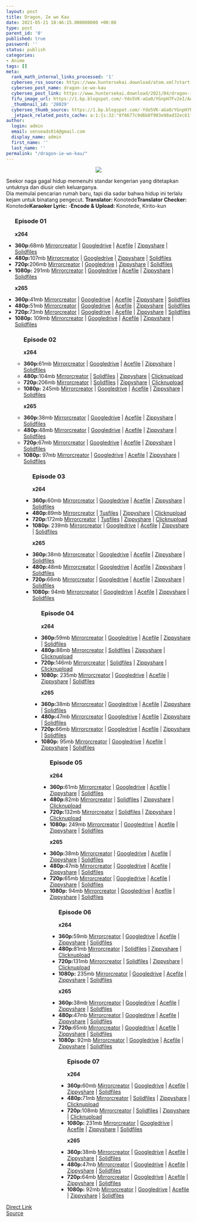 ```yaml
---
layout: post
title: Dragon, Ie wo Kau
date: 2021-05-21 18:46:15.000000000 +00:00
type: post
parent_id: '0'
published: true
password: ''
status: publish
categories:
- Anime
tags: []
meta:
  rank_math_internal_links_processed: '1'
  cyberseo_rss_source: https://www.huntersekai.download/atom.xml?start-index=1
  cyberseo_post_name: dragon-ie-wo-kau
  cyberseo_post_link: https://www.huntersekai.download/2021/04/dragon-ie-wo-kau.html
  fifu_image_url: https://1.bp.blogspot.com/-Ydo5VK-aGa0/YGnpH7Fv2eI/AAAAAAAAIFA/CHuMIgo1qqI0yEJ_ibXdAlbYlMyEAWr6wCLcBGAsYHQ/s0/114021.jpg
  _thumbnail_id: '28029'
  cyberseo_thumb_source: https://1.bp.blogspot.com/-Ydo5VK-aGa0/YGnpH7Fv2eI/AAAAAAAAIFA/CHuMIgo1qqI0yEJ_ibXdAlbYlMyEAWr6wCLcBGAsYHQ/s0/114021.jpg
  _jetpack_related_posts_cache: a:1:{s:32:"8f6677c9d6b0f903e98ad32ec61f8deb";a:2:{s:7:"expires";i:1658646005;s:7:"payload";a:3:{i:0;a:1:{s:2:"id";i:27294;}i:1;a:1:{s:2:"id";i:27526;}i:2;a:1:{s:2:"id";i:27187;}}}}
author:
  login: admin
  email: senseads014@gmail.com
  display_name: admin
  first_name: ''
  last_name: ''
permalink: "/dragon-ie-wo-kau/"
---
```

<p><a class="popup" data-target="40526"></a>
<div class="separator" style="clear: both; text-align: center;"><a href="https://1.bp.blogspot.com/-Ydo5VK-aGa0/YGnpH7Fv2eI/AAAAAAAAIFA/CHuMIgo1qqI0yEJ_ibXdAlbYlMyEAWr6wCLcBGAsYHQ/s0/114021.jpg" imageanchor="1" style="margin-left: 1em; margin-right: 1em;"><img border="0" data-original-height="318" data-original-width="225" src="{{ site.baseurl }}/assets/2021/05/114021.jpg" /></a></div>
<p>Seekor naga gagal hidup memenuhi standar kengerian yang ditetapkan untuknya dan diusir oleh keluarganya. <br />Dia memulai pencarian rumah baru, tapi dia sadar bahwa hidup ini terlalu kejam untuk binatang pengecut. <a name="more"></a>
<pekerja><b>Translator: </b><span>Konotede</span><b>Translator Checker: </b><span>Konotede</span><b>Karaoker Lyric: </b><span>-</span><b>Encode & Upload: </b><span>Konotede, Kirito-kun</span></pekerja>
<div class="dl">
<ul />
<h3>Episode 01</h3>
<p><strong>x264</strong>
<li><b>360p:</b><span id="size">68mb</span> <a href="https://apk.miuiku.com/HJRZa">Mirrorcreator</a> | <a href="https://apk.miuiku.com/nZC8">Googledrive</a> | <a href="https://apk.miuiku.com/Fp2NN">Acefile</a> | <a href="https://apk.miuiku.com/ESYsZ">Zippyshare</a> | <a href="https://apk.miuiku.com/xIDz96ah">Solidfiles</a></li>
<li><b>480p:</b><span id="size">107mb</span> <a href="https://semawur.com/1lk45dNvyYrd">Mirrorcreator</a> | <a href="https://semawur.com/MaeGX">Googledrive</a> | <a href="https://semawur.com/TKWYLkOXFSs">Zippyshare</a> | <a href="https://semawur.com/kwxFdUCcD">Solidfiles</a></li>
<li><b>720p:</b><span id="size">206mb</span> <a href="https://semawur.com/jWw">Mirrorcreator</a> | <a href="https://semawur.com/EdC6XoZ9T">Googledrive</a> | <a href="https://semawur.com/mDBbnYT4Z5S">Zippyshare</a> | <a href="https://semawur.com/YXSZWCPlU">Solidfiles</a></li>
<li><b>1080p:</b> <span id="size">291mb</span> <a href="https://apk.miuiku.com/l0nJZN">Mirrorcreator</a> | <a href="https://apk.miuiku.com/ZTQ9idt1A">Googledrive</a> | <a href="https://apk.miuiku.com/LfVg">Acefile</a> | <a href="https://apk.miuiku.com/g2Kdaela9Y">Zippyshare</a> | <a href="https://apk.miuiku.com/Ensd">Solidfiles</a></li>
<p> <strong>x265</strong>
<li><b>360p:</b><span id="size">41mb</span> <a href="https://apk.miuiku.com/VF526">Mirrorcreator</a> | <a href="https://apk.miuiku.com/ftFe4x">Googledrive</a> | <a href="https://apk.miuiku.com/N5kumSFt">Acefile</a> | <a href="https://apk.miuiku.com/EGFYq3huJ">Zippyshare</a> | <a href="https://apk.miuiku.com/uJ24U2">Solidfiles</a></li>
<li><b>480p:</b><span id="size">51mb</span> <a href="https://apk.miuiku.com/mQeyF">Mirrorcreator</a> | <a href="https://apk.miuiku.com/qh8Qbf">Googledrive</a> | <a href="https://apk.miuiku.com/DbH0xczP6">Acefile</a> | <a href="https://apk.miuiku.com/O2MR7">Zippyshare</a> | <a href="https://apk.miuiku.com/doqHZZ">Solidfiles</a></li>
<li><b>720p:</b><span id="size">73mb</span> <a href="https://apk.miuiku.com/9ax1AI">Mirrorcreator</a> | <a href="https://apk.miuiku.com/n9UL54">Googledrive</a> | <a href="https://apk.miuiku.com/6m1tKe">Acefile</a> | <a href="https://apk.miuiku.com/Rjzh0PZ">Zippyshare</a> | <a href="https://apk.miuiku.com/Z3IJ2h">Solidfiles</a></li>
<li><b>1080p:</b> <span id="size">109mb</span> <a href="https://apk.miuiku.com/bsaKW">Mirrorcreator</a> | <a href="https://apk.miuiku.com/CTMCT96">Googledrive</a> | <a href="https://apk.miuiku.com/VcZ87bW">Acefile</a> | <a href="https://apk.miuiku.com/frpE">Zippyshare</a> | <a href="https://apk.miuiku.com/QkYf">Solidfiles</a></li>
<ul />
<h3>Episode 02</h3>
<p><strong>x264</strong>
<li><b>360p:</b><span id="size">61mb</span> <a href="https://apk.miuiku.com/ntPGyaJrJf">Mirrorcreator</a> | <a href="https://apk.miuiku.com/DYDhAtiW">Googledrive</a> | <a href="https://apk.miuiku.com/Yk1MUuWyO">Acefile</a> | <a href="https://apk.miuiku.com/p1oSyQOdXJ">Zippyshare</a> | <a href="https://apk.miuiku.com/cTbIC6K">Solidfiles</a></li>
<li><b>480p:</b><span id="size">104mb</span> <a href="https://semawur.com/5YI5JF">Mirrorcreator</a> | <a href="https://semawur.com/2KsR">Solidfiles</a> | <a href="https://semawur.com/PddK3BqxD">Zippyshare</a> | <a href="https://semawur.com/OfPrQwC">Clicknupload</a></li>
<li><b>720p:</b><span id="size">206mb</span> <a href="https://semawur.com/LIcUjmRjDNYu">Mirrorcreator</a> | <a href="https://semawur.com/eE1SKn">Solidfiles</a> | <a href="https://semawur.com/1UXDsPIrG1">Zippyshare</a> | <a href="https://semawur.com/LhEIgQliRz">Clicknupload</a></li>
<li><b>1080p:</b> <span id="size">245mb</span> <a href="https://apk.miuiku.com/ZjNjG9Q">Mirrorcreator</a> | <a href="https://apk.miuiku.com/z7b4dLTo">Googledrive</a> | <a href="https://apk.miuiku.com/1w4Qn">Acefile</a> | <a href="https://apk.miuiku.com/EcyAmMC9">Zippyshare</a> | <a href="https://apk.miuiku.com/zw3AvypR">Solidfiles</a></li>
<p> <strong>x265</strong>
<li><b>360p:</b><span id="size">38mb</span> <a href="https://apk.miuiku.com/zGqTm65UqQ">Mirrorcreator</a> | <a href="https://apk.miuiku.com/ybTvbU7h">Googledrive</a> | <a href="https://apk.miuiku.com/sEENxiw">Acefile</a> | <a href="https://apk.miuiku.com/bP7Akro">Zippyshare</a> | <a href="https://apk.miuiku.com/3v2PxWUN">Solidfiles</a></li>
<li><b>480p:</b><span id="size">48mb</span> <a href="https://apk.miuiku.com/BXrH3Z">Mirrorcreator</a> | <a href="https://apk.miuiku.com/hcTmSXEDR">Googledrive</a> | <a href="https://apk.miuiku.com/ijtDZqOu">Acefile</a> | <a href="https://apk.miuiku.com/h1V8nVq8o4">Zippyshare</a> | <a href="https://apk.miuiku.com/7TQ6">Solidfiles</a></li>
<li><b>720p:</b><span id="size">67mb</span> <a href="https://apk.miuiku.com/V2Fh">Mirrorcreator</a> | <a href="https://apk.miuiku.com/dH3Xs1fgS">Googledrive</a> | <a href="https://apk.miuiku.com/nIUz">Acefile</a> | <a href="https://apk.miuiku.com/mjCYu4">Zippyshare</a> | <a href="https://apk.miuiku.com/CKhHewJ">Solidfiles</a></li>
<li><b>1080p:</b> <span id="size">97mb</span> <a href="https://apk.miuiku.com/nRZddqSD">Mirrorcreator</a> | <a href="https://apk.miuiku.com/KXwx8">Googledrive</a> | <a href="https://apk.miuiku.com/2Gu2hvO2Bs">Acefile</a> | <a href="https://apk.miuiku.com/wP2nb">Zippyshare</a> | <a href="https://apk.miuiku.com/WR6V">Solidfiles</a></li>
<ul />
<h3>Episode 03</h3>
<p><strong>x264</strong>
<li><b>360p:</b><span id="size">60mb</span> <a href="https://apk.miuiku.com/WPLVVHd">Mirrorcreator</a> | <a href="https://apk.miuiku.com/kshQzIq">Googledrive</a> | <a href="https://apk.miuiku.com/NInA">Acefile</a> | <a href="https://apk.miuiku.com/tCkxxM">Zippyshare</a> | <a href="https://apk.miuiku.com/faExxbdUD">Solidfiles</a></li>
<li><b>480p:</b><span id="size">89mb</span> <a href="https://semawur.com/IAe0gbzyvxl">Mirrorcreator</a> | <a href="https://semawur.com/vM6WYLKpFpD">Tusfiles</a> | <a href="https://semawur.com/kC8B">Zippyshare</a> | <a href="https://semawur.com/L2kyVob">Clicknupload</a></li>
<li><b>720p:</b><span id="size">172mb</span> <a href="https://semawur.com/F1BFB4fl">Mirrorcreator</a> | <a href="https://semawur.com/fG0qW">Tusfiles</a> | <a href="https://semawur.com/8qO5">Zippyshare</a> | <a href="https://semawur.com/b5AxHhte">Clicknupload</a></li>
<li><b>1080p:</b> <span id="size">239mb</span> <a href="https://apk.miuiku.com/iJe1">Mirrorcreator</a> | <a href="https://apk.miuiku.com/0uF0PF">Googledrive</a> | <a href="https://apk.miuiku.com/IQNDD">Acefile</a> | <a href="https://apk.miuiku.com/SzjcOxgKa">Zippyshare</a> | <a href="https://apk.miuiku.com/03mLl">Solidfiles</a></li>
<p> <strong>x265</strong>
<li><b>360p:</b><span id="size">38mb</span> <a href="https://apk.miuiku.com/smsfh">Mirrorcreator</a> | <a href="https://apk.miuiku.com/kZu4kx63u6">Googledrive</a> | <a href="https://apk.miuiku.com/L2tqxR">Acefile</a> | <a href="https://apk.miuiku.com/9ULmGr6EaQ">Zippyshare</a> | <a href="https://apk.miuiku.com/vVMqejaDR">Solidfiles</a></li>
<li><b>480p:</b><span id="size">48mb</span> <a href="https://apk.miuiku.com/mPRSSgapT">Mirrorcreator</a> | <a href="https://apk.miuiku.com/cZQDgoU">Googledrive</a> | <a href="https://apk.miuiku.com/X0W3wPA">Acefile</a> | <a href="https://apk.miuiku.com/T8nAk4I1">Zippyshare</a> | <a href="https://apk.miuiku.com/VIL23jf7">Solidfiles</a></li>
<li><b>720p:</b><span id="size">66mb</span> <a href="https://apk.miuiku.com/HtWxj6ha">Mirrorcreator</a> | <a href="https://apk.miuiku.com/ZTqeRvC">Googledrive</a> | <a href="https://apk.miuiku.com/oSXrPM">Acefile</a> | <a href="https://apk.miuiku.com/YDY97f">Zippyshare</a> | <a href="https://apk.miuiku.com/TVsRPvhAfr">Solidfiles</a></li>
<li><b>1080p:</b> <span id="size">94mb</span> <a href="https://apk.miuiku.com/ZpLZ">Mirrorcreator</a> | <a href="https://apk.miuiku.com/Gw6lK4drV">Googledrive</a> | <a href="https://apk.miuiku.com/81dWfWnH1">Acefile</a> | <a href="https://apk.miuiku.com/7fLCEO">Zippyshare</a> | <a href="https://apk.miuiku.com/7t07nJyOlY">Solidfiles</a></li>
<ul />
<h3>Episode 04</h3>
<p><strong>x264</strong>
<li><b>360p:</b><span id="size">59mb</span> <a href="https://apk.miuiku.com/SRHVvuh7">Mirrorcreator</a> | <a href="https://apk.miuiku.com/Gfx0Sw">Googledrive</a> | <a href="https://apk.miuiku.com/gTCIv">Acefile</a> | <a href="https://apk.miuiku.com/0mEhRc">Zippyshare</a> | <a href="https://apk.miuiku.com/TDgHia7x1X">Solidfiles</a></li>
<li><b>480p:</b><span id="size">86mb</span> <a href="https://semawur.com/zf8RiYK1I">Mirrorcreator</a> | <a href="https://semawur.com/U7TxDKU">Solidfiles</a> | <a href="https://semawur.com/WOO1gDhwQv0">Zippyshare</a> | <a href="https://semawur.com/ZszHq7c6VxK">Clicknupload</a></li>
<li><b>720p:</b><span id="size">146mb</span> <a href="https://semawur.com/emgbejh1QVsJ">Mirrorcreator</a> | <a href="https://semawur.com/bP8yv4ab0">Solidfiles</a> | <a href="https://semawur.com/MPp7HMnD">Zippyshare</a> | <a href="https://semawur.com/D2vQKx">Clicknupload</a></li>
<li><b>1080p:</b> <span id="size">235mb</span> <a href="https://apk.miuiku.com/1f3M0lyLsj">Mirrorcreator</a> | <a href="https://apk.miuiku.com/WHEdScFHX">Googledrive</a> | <a href="https://apk.miuiku.com/7lQ7x8Sg75">Acefile</a> | <a href="https://apk.miuiku.com/Q3xi3">Zippyshare</a> | <a href="https://apk.miuiku.com/OH5Jo">Solidfiles</a></li>
<p> <strong>x265</strong>
<li><b>360p:</b><span id="size">38mb</span> <a href="https://apk.miuiku.com/hYyHCNxl">Mirrorcreator</a> | <a href="https://apk.miuiku.com/HuKhqNXc">Googledrive</a> | <a href="https://apk.miuiku.com/WheCQXd9">Acefile</a> | <a href="https://apk.miuiku.com/BouM">Zippyshare</a> | <a href="https://apk.miuiku.com/TuIJ2wgw8">Solidfiles</a></li>
<li><b>480p:</b><span id="size">47mb</span> <a href="https://apk.miuiku.com/OSw720A3G">Mirrorcreator</a> | <a href="https://apk.miuiku.com/h3GxOWox0">Googledrive</a> | <a href="https://apk.miuiku.com/X44DXD">Acefile</a> | <a href="https://apk.miuiku.com/Pup9nP75Y6">Zippyshare</a> | <a href="https://apk.miuiku.com/Bp0O1P">Solidfiles</a></li>
<li><b>720p:</b><span id="size">66mb</span> <a href="https://apk.miuiku.com/c6xUF">Mirrorcreator</a> | <a href="https://apk.miuiku.com/zv2wZM">Googledrive</a> | <a href="https://apk.miuiku.com/UsrH">Acefile</a> | <a href="https://apk.miuiku.com/31j2GrOdV">Zippyshare</a> | <a href="https://apk.miuiku.com/uGbDIl3rYi">Solidfiles</a></li>
<li><b>1080p:</b> <span id="size">95mb</span> <a href="https://apk.miuiku.com/MzS4">Mirrorcreator</a> | <a href="https://apk.miuiku.com/vlHe">Googledrive</a> | <a href="https://apk.miuiku.com/d1kj09D">Acefile</a> | <a href="https://apk.miuiku.com/EmkTdR">Zippyshare</a> | <a href="https://apk.miuiku.com/ONrqsbv">Solidfiles</a></li>
<ul />
<h3>Episode 05</h3>
<p><strong>x264</strong>
<li><b>360p:</b><span id="size">61mb</span> <a href="https://apk.miuiku.com/yqpaAqyD70">Mirrorcreator</a> | <a href="https://apk.miuiku.com/pECidzRpk">Googledrive</a> | <a href="https://apk.miuiku.com/2R6Bk">Acefile</a> | <a href="https://apk.miuiku.com/VdW6UFTwK">Zippyshare</a> | <a href="https://apk.miuiku.com/Xb0VJ8ZY">Solidfiles</a></li>
<li><b>480p:</b><span id="size">82mb</span> <a href="https://semawur.com/r8xlUUbqMxsl">Mirrorcreator</a> | <a href="https://semawur.com/TLWse">Solidfiles</a> | <a href="https://semawur.com/XHSo6v">Zippyshare</a> | <a href="https://semawur.com/SI9s7b">Clicknupload</a></li>
<li><b>720p:</b><span id="size">132mb</span> <a href="https://semawur.com/bGnpJTSk">Mirrorcreator</a> | <a href="https://semawur.com/q4k0">Solidfiles</a> | <a href="https://semawur.com/GDWniO">Zippyshare</a> | <a href="https://semawur.com/zypdddK">Clicknupload</a></li>
<li><b>1080p:</b> <span id="size">249mb</span> <a href="https://apk.miuiku.com/tw9ntn">Mirrorcreator</a> | <a href="https://apk.miuiku.com/PVhiFknkO">Googledrive</a> | <a href="https://apk.miuiku.com/6AwzvsgEa4">Acefile</a> | <a href="https://apk.miuiku.com/Q2NVnt">Zippyshare</a> | <a href="https://apk.miuiku.com/qCX7fJJe">Solidfiles</a></li>
<p> <strong>x265</strong>
<li><b>360p:</b><span id="size">38mb</span> <a href="https://apk.miuiku.com/y49N">Mirrorcreator</a> | <a href="https://apk.miuiku.com/mlcc">Googledrive</a> | <a href="https://apk.miuiku.com/zusUZWsaVk">Acefile</a> | <a href="https://apk.miuiku.com/NCNwtC9XTA">Zippyshare</a> | <a href="https://apk.miuiku.com/QlLNoqTq">Solidfiles</a></li>
<li><b>480p:</b><span id="size">47mb</span> <a href="https://apk.miuiku.com/6ISn">Mirrorcreator</a> | <a href="https://apk.miuiku.com/hgfZN">Googledrive</a> | <a href="https://apk.miuiku.com/aUT0zGKwG">Acefile</a> | <a href="https://apk.miuiku.com/Ssz20">Zippyshare</a> | <a href="https://apk.miuiku.com/Vk61gdmxg">Solidfiles</a></li>
<li><b>720p:</b><span id="size">65mb</span> <a href="https://apk.miuiku.com/XZks">Mirrorcreator</a> | <a href="https://apk.miuiku.com/N9Kect8S9">Googledrive</a> | <a href="https://apk.miuiku.com/GyXylgUpyj">Acefile</a> | <a href="https://apk.miuiku.com/g15eWdDD">Zippyshare</a> | <a href="https://apk.miuiku.com/1lYjA7v">Solidfiles</a></li>
<li><b>1080p:</b> <span id="size">94mb</span> <a href="https://apk.miuiku.com/fHpT">Mirrorcreator</a> | <a href="https://apk.miuiku.com/107FQSpaSH">Googledrive</a> | <a href="https://apk.miuiku.com/i7u6qV9w">Acefile</a> | <a href="https://apk.miuiku.com/0BiVgWRaeD">Zippyshare</a> | <a href="https://apk.miuiku.com/FGw7wn">Solidfiles</a></li>
<ul />
<h3>Episode 06</h3>
<p><strong>x264</strong>
<li><b>360p:</b><span id="size">59mb</span> <a href="https://apk.miuiku.com/T5SLWS9">Mirrorcreator</a> | <a href="https://apk.miuiku.com/0IhRna4">Googledrive</a> | <a href="https://apk.miuiku.com/dzSNo">Acefile</a> | <a href="https://apk.miuiku.com/Pbfk9">Zippyshare</a> | <a href="https://apk.miuiku.com/ZhkF9VA">Solidfiles</a></li>
<li><b>480p:</b><span id="size">81mb</span> <a href="https://semawur.com/ZqKwE">Mirrorcreator</a> | <a href="https://semawur.com/pKvqfqlt9">Solidfiles</a> | <a href="https://semawur.com/OTZdhbp4Ge">Zippyshare</a> | <a href="https://semawur.com/4SqDXSPOEaX">Clicknupload</a></li>
<li><b>720p:</b><span id="size">131mb</span> <a href="https://semawur.com/tkFXfp192">Mirrorcreator</a> | <a href="https://semawur.com/tkFXfp192">Solidfiles</a> | <a href="https://semawur.com/i191dO">Zippyshare</a> | <a href="https://semawur.com/iiDzsTxQ4F">Clicknupload</a></li>
<li><b>1080p:</b> <span id="size">235mb</span> <a href="https://apk.miuiku.com/ulgY8N">Mirrorcreator</a> | <a href="https://apk.miuiku.com/U2Eb">Googledrive</a> | <a href="https://apk.miuiku.com/Um33V6SY">Acefile</a> | <a href="https://apk.miuiku.com/lwKMok">Zippyshare</a> | <a href="https://apk.miuiku.com/OJbthnMKoP">Solidfiles</a></li>
<p> <strong>x265</strong>
<li><b>360p:</b><span id="size">38mb</span> <a href="https://apk.miuiku.com/EvIvBFF">Mirrorcreator</a> | <a href="https://apk.miuiku.com/k9h0q8LR9F">Googledrive</a> | <a href="https://apk.miuiku.com/eIzIbjUfVT">Acefile</a> | <a href="https://apk.miuiku.com/Z2jND">Zippyshare</a> | <a href="https://apk.miuiku.com/GgHZTkDp">Solidfiles</a></li>
<li><b>480p:</b><span id="size">47mb</span> <a href="https://apk.miuiku.com/cc3ZwpMWSC">Mirrorcreator</a> | <a href="https://apk.miuiku.com/nMRlGPaZAl">Googledrive</a> | <a href="https://apk.miuiku.com/vnphLq0Ob">Acefile</a> | <a href="https://apk.miuiku.com/1hOaYodnai">Zippyshare</a> | <a href="https://apk.miuiku.com/KI4lC8">Solidfiles</a></li>
<li><b>720p:</b><span id="size">65mb</span> <a href="https://apk.miuiku.com/haQdAgUzq">Mirrorcreator</a> | <a href="https://apk.miuiku.com/SRIJd36tuu">Googledrive</a> | <a href="https://apk.miuiku.com/7qm9rBJ">Acefile</a> | <a href="https://apk.miuiku.com/6G3MDc1r4">Zippyshare</a> | <a href="https://apk.miuiku.com/XJIb0fo">Solidfiles</a></li>
<li><b>1080p:</b> <span id="size">92mb</span> <a href="https://apk.miuiku.com/SJzVjGH3P">Mirrorcreator</a> | <a href="https://apk.miuiku.com/AFqCirM">Googledrive</a> | <a href="https://apk.miuiku.com/a5wS">Acefile</a> | <a href="https://apk.miuiku.com/n8mBI8">Zippyshare</a> | <a href="https://apk.miuiku.com/TBESP">Solidfiles</a></li>
<ul />
<h3>Episode 07</h3>
<p><strong>x264</strong>
<li><b>360p:</b><span id="size">60mb</span> <a href="https://apk.miuiku.com/vBXmS984TJ">Mirrorcreator</a> | <a href="https://apk.miuiku.com/0r1lu2mT">Googledrive</a> | <a href="https://apk.miuiku.com/7ZsBPIYz">Acefile</a> | <a href="https://apk.miuiku.com/jSivc9xTh">Zippyshare</a> | <a href="https://apk.miuiku.com/XC9x4m">Solidfiles</a></li>
<li><b>480p:</b><span id="size">71mb</span> <a href="https://semawur.com/exM1Dkqn">Mirrorcreator</a> | <a href="https://semawur.com/k0GAWcHV">Solidfiles</a> | <a href="https://semawur.com/tHq4OBw2q30t">Zippyshare</a> | <a href="https://semawur.com/A9Uy">Clicknupload</a></li>
<li><b>720p:</b><span id="size">108mb</span> <a href="https://semawur.com/y2gd0eGbKCG">Mirrorcreator</a> | <a href="https://semawur.com/rmaAXlCO303">Solidfiles</a> | <a href="https://semawur.com/seIuMJvl">Zippyshare</a> | <a href="https://semawur.com/54Hg4P">Clicknupload</a></li>
<li><b>1080p:</b> <span id="size">231mb</span> <a href="https://apk.miuiku.com/7E1saqObB">Mirrorcreator</a> | <a href="https://apk.miuiku.com/DoIv">Googledrive</a> | <a href="https://apk.miuiku.com/sRCjWu8V2">Acefile</a> | <a href="https://apk.miuiku.com/fyhe">Zippyshare</a> | <a href="https://apk.miuiku.com/7evhw8Lsz">Solidfiles</a></li>
<p> <strong>x265</strong>
<li><b>360p:</b><span id="size">38mb</span> <a href="https://apk.miuiku.com/FZncxb">Mirrorcreator</a> | <a href="https://apk.miuiku.com/eAes">Googledrive</a> | <a href="https://apk.miuiku.com/VDjGz">Acefile</a> | <a href="https://apk.miuiku.com/9g5bcAVgg">Zippyshare</a> | <a href="https://apk.miuiku.com/RnXcwV">Solidfiles</a></li>
<li><b>480p:</b><span id="size">47mb</span> <a href="https://apk.miuiku.com/MyIrlBHO">Mirrorcreator</a> | <a href="https://apk.miuiku.com/gCUCaFfZjr">Googledrive</a> | <a href="https://apk.miuiku.com/RJzer2eEF">Acefile</a> | <a href="https://apk.miuiku.com/MFCX">Zippyshare</a> | <a href="https://apk.miuiku.com/eIxilCTilA">Solidfiles</a></li>
<li><b>720p:</b><span id="size">64mb</span> <a href="https://apk.miuiku.com/TRBeE">Mirrorcreator</a> | <a href="https://apk.miuiku.com/ETItDpq">Googledrive</a> | <a href="https://apk.miuiku.com/kDkfDSUPPJ">Acefile</a> | <a href="https://apk.miuiku.com/PcgmyODEU">Zippyshare</a> | <a href="https://apk.miuiku.com/5Rf82">Solidfiles</a></li>
<li><b>1080p:</b> <span id="size">92mb</span> <a href="https://apk.miuiku.com/jzcdF">Mirrorcreator</a> | <a href="https://apk.miuiku.com/uRNNS">Googledrive</a> | <a href="https://apk.miuiku.com/BBeWzC6Jp">Acefile</a> | <a href="https://apk.miuiku.com/NZw5">Zippyshare</a> | <a href="https://apk.miuiku.com/lkhjFk8Yt5">Solidfiles</a></li>
</div>
<link rel="stylesheet" href="https://cdnjs.cloudflare.com/ajax/libs/font-awesome/4.7.0/css/font-awesome.min.css" />
<div class="divbtn"> <a href="https://handymansurrender.com/fihup8buzv?key=94550f7ce39444073321dde3b8782f97" class="btn"><i class="fa fa-download"></i> Direct Link</a> <br /><a href="https://www.huntersekai.download/2021/04/dragon-ie-wo-kau.html">Source</a> </div>
